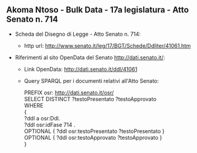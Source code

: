 ## Akoma Ntoso - Bulk Data - 17a legislatura - Atto Senato n. 714 ##

* Scheda del Disegno di Legge - Atto Senato n. 714:
	* http url: http://www.senato.it/leg/17/BGT/Schede/Ddliter/41061.htm

* Riferimenti al sito OpenData del Senato http://dati.senato.it/:
	* Link OpenData: http://dati.senato.it/ddl/41061
	* Query SPARQL per i documenti relativi all'Atto Senato:

        PREFIX osr: <http://dati.senato.it/osr/>  
		SELECT DISTINCT ?testoPresentato ?testoApprovato  
		WHERE  
		{  
		    ?ddl a osr:Ddl.  
		    ?ddl osr:idFase 714 .  
		    OPTIONAL { ?ddl osr:testoPresentato ?testoPresentato }  
		    OPTIONAL { ?ddl osr:testoApprovato ?testoApprovato }  
		}
		